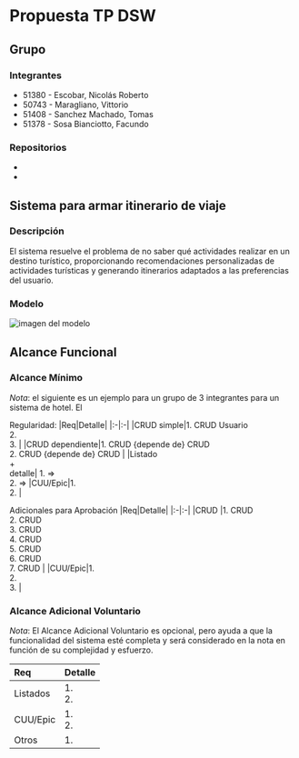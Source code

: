 # Propuesta TP DSW

## Grupo
### Integrantes
* 51380 - Escobar, Nicolás Roberto
* 50743 - Maragliano, Vittorio
* 51408 - Sanchez Machado, Tomas
* 51378 - Sosa Bianciotto, Facundo

### Repositorios
* [frontend app]:https://github.com/TomasSanchezMachado/itinerarIA-Frontend
* [backend app]:https://github.com/TomasSanchezMachado/itinerarIA-Backend


## Sistema para armar itinerario de viaje
### Descripción
El sistema resuelve el problema de no saber qué actividades realizar en un destino turístico, proporcionando recomendaciones personalizadas de actividades turísticas y generando itinerarios adaptados a las preferencias del usuario.

### Modelo
![imagen del modelo]()


## Alcance Funcional 

### Alcance Mínimo

*Nota*: el siguiente es un ejemplo para un grupo de 3 integrantes para un sistema de hotel. El 

Regularidad:
|Req|Detalle|
|:-|:-|
|CRUD simple|1. CRUD Usuario<br>2. <br> 3. |
|CRUD dependiente|1. CRUD {depende de} CRUD <br>2. CRUD {depende de} CRUD |
|Listado<br>+<br>detalle| 1. => <br> 2.  => 
|CUU/Epic|1. <br>2. |


Adicionales para Aprobación
|Req|Detalle|
|:-|:-|
|CRUD |1. CRUD <br>2. CRUD<br>3. CRUD <br>4. CRUD <br>5. CRUD <br>6. CRUD <br>7. CRUD |
|CUU/Epic|1. <br>2. <br> 3. |


### Alcance Adicional Voluntario

*Nota*: El Alcance Adicional Voluntario es opcional, pero ayuda a que la funcionalidad del sistema esté completa y será considerado en la nota en función de su complejidad y esfuerzo.

|Req|Detalle|
|:-|:-|
|Listados |1.  <br> 2. |
|CUU/Epic|1. <br>2.|
|Otros|1. |

